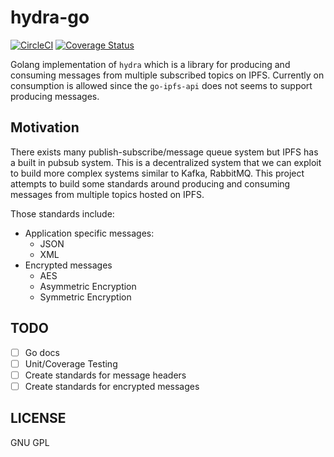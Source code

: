 # hydra-go

[![CircleCI](https://circleci.com/gh/HalonProject/hydra-go.svg?style=svg)](https://circleci.com/gh/HalonProject/hydra-go)
[![Coverage Status](https://coveralls.io/repos/github/HalonProject/hydra-go/badge.svg)](https://coveralls.io/github/HalonProject/hydra-go)

Golang implementation of `hydra` which is a library for producing and consuming
messages from multiple subscribed topics on IPFS. Currently on consumption is allowed
since the `go-ipfs-api` does not seems to support producing messages.

## Motivation

There exists many publish-subscribe/message queue system but IPFS has a built in
pubsub system. This is a decentralized system that we can exploit to build more
complex systems similar to Kafka, RabbitMQ. This project attempts to build some
standards around producing and consuming messages from multiple topics hosted on IPFS.

Those standards include:

- Application specific messages:
  - JSON
  - XML
- Encrypted messages
  - AES
  - Asymmetric Encryption
  - Symmetric Encryption

## TODO

- [ ] Go docs
- [ ] Unit/Coverage Testing
- [ ] Create standards for message headers
- [ ] Create standards for encrypted messages

## LICENSE

GNU GPL
